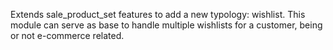 Extends sale_product_set features to add a new typology: wishlist. This
module can serve as base to handle multiple wishlists for a customer,
being or not e-commerce related.
